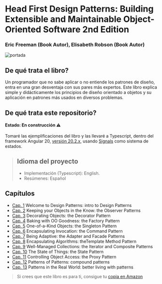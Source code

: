 
# Head First Design Patterns: Building Extensible and Maintainable Object-Oriented Software 2nd Edition 


###  Eric Freeman (Book Autor), Elisabeth Robson (Book Autor)

![portada](https://m.media-amazon.com/images/I/91quawUTiVL._SY342_.jpg)

## De qué trata el libro?

Un programador que no sabe aplicar o no entiende los patrones de diseño, entra en una gran desventaja con sus pares más expertos. Este libro explica simple y didácticamente los principios de diseño orientado a objetos y su aplicación en patrones más usados en diversos problemas.

## De qué trata este repositorio?
#### Estado: En construcción ⚠️

Tomaré las ejemplificaciones del libro y las llevaré a Typescript, dentro del framework Angular 20, [versión 20.2.x](https://v20.angular.dev/overview), usando [Signals](https://angular.dev/guide/signals) como sistema de estados.

> ## Idioma del proyecto
> - Implementación (Typescript): English.
> - Resúmenes: Español

## Capítulos

- [Cap. 1](cap1) Welcome to Design Patterns: intro to Design Patterns
- [Cap. 2](cap2) Keeping your Objects in the Know: the Observer Patterns
- [Cap. 3](cap3) Decorating Objects: the Decorator Pattern
- [Cap. 4](cap4) Baking with OO Goodness: the Factory Pattern
- [Cap. 5](cap5) One-of-a-Kind Objects: the Singleton Pattern
- [Cap. 6](cap6) Encapsulating Invocation: the Command Pattern
- [Cap. 7](cap7) Being Adaptive: the Adapter and Facade Patterns
- [Cap. 8](cap8) Encapsulating Algorithms: theTemplate Method Pattern
- [Cap. 9](cap9) Well-Managed Collections: the Iterator and Composite Patterns
- [Cap. 10](cap10) The State of Things: the State Pattern
- [Cap. 11](cap11) Controlling Object Access: the Proxy Pattern
- [Cap. 12](cap12) Patterns of Patterns: compound patterns
- [Cap. 13](cap13) Patterns in the Real World: better living with patterns

 
> Si crees que este libro es para ti, consigue tu [copia en Amazon](https://www.amazon.com/Head-First-Design-Patterns-Object-Oriented/dp/149207800X)

